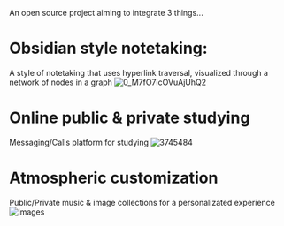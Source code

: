 
An open source project aiming to integrate 3 things...
# Obsidian style notetaking:
  A style of notetaking that uses hyperlink traversal, visualized through a network of nodes in a graph
  ![0_M7fO7icOVuAjUhQ2](https://github.com/KamKooner/openlecture_frontend/assets/85206896/2828352b-46e3-425c-9767-c40c4a2328f6)

# Online public & private studying
  Messaging/Calls platform for studying
  ![3745484](https://github.com/KamKooner/openlecture_frontend/assets/85206896/d363d0d9-4b84-4c77-97b7-b1309ed100b8)

# Atmospheric customization 
  Public/Private music & image collections for a personalizated experience
  ![images](https://github.com/KamKooner/openlecture_frontend/assets/85206896/ce89b834-ca53-4390-b56e-9a2c0e4e74e4)




